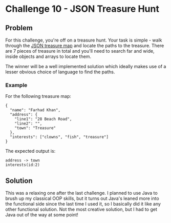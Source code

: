 # Challenge 10 - JSON Treasure Hunt

## Problem
For this challenge, you're off on a treasure hunt. 
Your task is simple - walk through the [JSON treasure map](data/map.json) and locate the paths to the treasure. 
There are 7 pieces of treasure in total and you'll need to search far and wide, inside objects and arrays to locate them.

The winner will be a well implemented solution which ideally makes use of a lesser obvious choice of language to find the paths.

### Example
For the following treasure map:
```
{
  "name": "Farhad Khan",
  "address": {
    "line1": "28 Beach Road",
    "line2": "",
    "town": "Treasure"
  },
  "interests": ["clowns", "fish", "treasure"]
} 
```

The expected output is:
```
address -> town
interests(id:2)
```

## Solution
This was a relaxing one after the last challenge. 
I planned to use Java to brush up my classical OOP skills, but it turns out Java's leaned more into the functional side since the last time I used it, so I basically did it like any other functional solution.
Not the most creative solution, but I had to get Java out of the way at some point!
